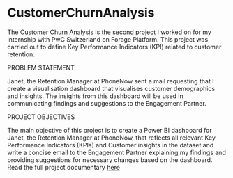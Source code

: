 # CustomerChurnAnalysis
The Customer Churn Analysis is the second project I worked on for my internship with PwC Switzerland on Forage Platform. This project was carried out to define Key Performance Indicators (KPI) related to customer retention.

PROBLEM STATEMENT

Janet, the Retention Manager at PhoneNow sent a mail requesting that I create a visualisation dashboard that visualises customer demographics and insights. The insights from this dashboard will be used in communicating findings and suggestions to the Engagement Partner.

PROJECT OBJECTIVES

The main objective of this project is to create a Power BI dashboard for Janet, the Retention Manager at PhoneNow, that reflects all relevant Key Performance Indicators (KPIs) and Customer insights in the dataset and write a concise email to the Engagement Partner explaining my findings and providing suggestions for necessary changes based on the dashboard.
Read the full project documentary [here](https://medium.com/@olabisiolaleye/customer-churn-analysis-using-power-bi-18e25233fdf2)
